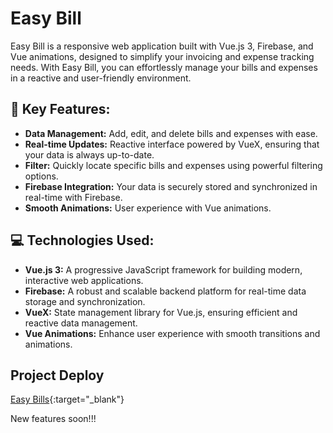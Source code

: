 # Easy Bill

Easy Bill is a responsive web application built with Vue.js 3, Firebase, and Vue animations, designed to simplify your invoicing and expense tracking needs. With Easy Bill, you can effortlessly manage your bills and expenses in a reactive and user-friendly environment.

## 🚀 Key Features:

- **Data Management:** Add, edit, and delete bills and expenses with ease.
- **Real-time Updates:**  Reactive interface powered by VueX, ensuring that your data is always up-to-date.
- **Filter:** Quickly locate specific bills and expenses using powerful filtering options.
- **Firebase Integration:** Your data is securely stored and synchronized in real-time with Firebase.
- **Smooth Animations:** User experience with Vue animations.

## 💻 Technologies Used:

- **Vue.js 3:** A progressive JavaScript framework for building modern, interactive web applications.
- **Firebase:** A robust and scalable backend platform for real-time data storage and synchronization.
- **VueX:** State management library for Vue.js, ensuring efficient and reactive data management.
- **Vue Animations:** Enhance user experience with smooth transitions and animations.

## Project Deploy
[Easy Bills](https://easybillsapp.netlify.app/){:target="_blank"}



<p> New features soon!!! </p>




